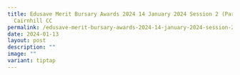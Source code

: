 ```yaml
---
title: Edusave Merit Bursary Awards 2024 14 January 2024 Session 2 (Part 2) @
  Cairnhill CC
permalink: /edusave-merit-bursary-awards-2024-14-january-2024-session-2-part-2-cairnhill-cc/
date: 2024-01-13
layout: post
description: ""
image: ""
variant: tiptap
---
```

